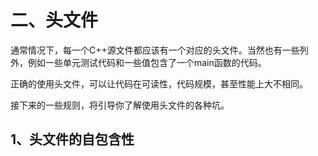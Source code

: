 # 二、头文件
通常情况下，每一个C++源文件都应该有一个对应的头文件。当然也有一些列外，例如一些单元测试代码和一些值包含了一个main函数的代码。

正确的使用头文件，可以让代码在可读性，代码规模，甚至性能上大不相同。

接下来的一些规则，将引导你了解使用头文件的各种坑。
## 1、头文件的自包含性


